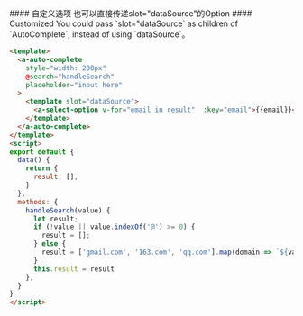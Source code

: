 
<cn>
#### 自定义选项
也可以直接传递slot="dataSource"的Option
</cn>

<us>
#### Customized
You could pass `slot="dataSource` as children of `AutoComplete`, instead of using `dataSource`。
</us>

```html
<template>
  <a-auto-complete
    style="width: 200px"
    @search="handleSearch"
    placeholder="input here"
  >
    <template slot="dataSource">
      <a-select-option v-for="email in result"  :key="email">{{email}}</a-select-option>
    </template>
  </a-auto-complete>
</template>
<script>
export default {
  data() {
    return {
      result: [],
    }
  },
  methods: {
    handleSearch(value) {
      let result;
      if (!value || value.indexOf('@') >= 0) {
        result = [];
      } else {
        result = ['gmail.com', '163.com', 'qq.com'].map(domain => `${value}@${domain}`);
      }
      this.result = result
    },
  }
}
</script>
```

